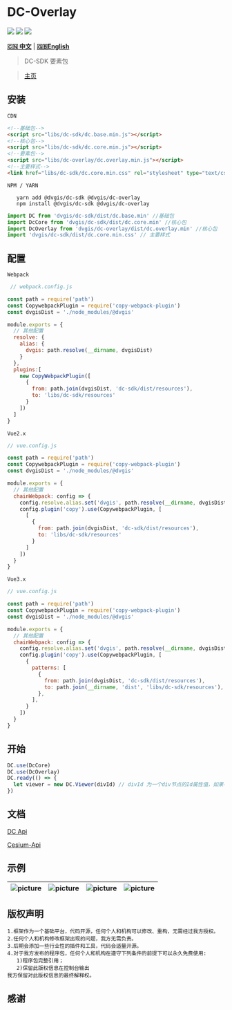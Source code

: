 # DC-Overlay

<p>
<img src="https://img.shields.io/badge/license-Apache%202-blue"/>
<img src="https://img.shields.io/github/package-json/v/dvgis/dc-overlay?color=orange&logo=github" />
<img src="https://img.shields.io/npm/dw/@dvgis/dc-overlay?logo=npm"/>
</p>

[**🇨🇳 中文**](./README_zh.md) | [**🇬🇧English**](./README.md)

> DC-SDK 要素包

> [主页](http://dc.dvgis.cn)

## 安装

`CDN`

```html
<!--基础包-->
<script src="libs/dc-sdk/dc.base.min.js"></script>
<!--核心包-->
<script src="libs/dc-sdk/dc.core.min.js"></script>
<!--要素包-->
<script src="libs/dc-overlay/dc.overlay.min.js"></script>
<!--主要样式-->
<link href="libs/dc-sdk/dc.core.min.css" rel="stylesheet" type="text/css" />
```

`NPM / YARN`

```shell
   yarn add @dvgis/dc-sdk @dvgis/dc-overlay
   npm install @dvgis/dc-sdk @dvgis/dc-overlay
```

```js
import DC from 'dvgis/dc-sdk/dist/dc.base.min' //基础包
import DcCore from 'dvgis/dc-sdk/dist/dc.core.min' //核心包
import DcOverlay from 'dvgis/dc-overlay/dist/dc.overlay.min' //核心包
import 'dvgis/dc-sdk/dist/dc.core.min.css' // 主要样式
```

## 配置

`Webpack`

```js
 // webpack.config.js

const path = require('path')
const CopywebpackPlugin = require('copy-webpack-plugin')
const dvgisDist = './node_modules/@dvgis'

module.exports = {
  // 其他配置
  resolve: {
    alias: {
      dvgis: path.resolve(__dirname, dvgisDist)
    }
  },
  plugins:[
    new CopyWebpackPlugin([
      {  
        from: path.join(dvgisDist, 'dc-sdk/dist/resources'),
        to: 'libs/dc-sdk/resources' 
      }
    ])
  ]
}
```

`Vue2.x`

```js
// vue.config.js

const path = require('path')
const CopywebpackPlugin = require('copy-webpack-plugin')
const dvgisDist = './node_modules/@dvgis'

module.exports = {
  // 其他配置
  chainWebpack: config => {
    config.resolve.alias.set('dvgis', path.resolve(__dirname, dvgisDist))
    config.plugin('copy').use(CopywebpackPlugin, [
      [
        {
          from: path.join(dvgisDist, 'dc-sdk/dist/resources'),
          to: 'libs/dc-sdk/resources'
        }
      ]
    ])
  }
}
```

`Vue3.x`

```js
// vue.config.js

const path = require('path')
const CopywebpackPlugin = require('copy-webpack-plugin')
const dvgisDist = './node_modules/@dvgis'

module.exports = {
  // 其他配置
  chainWebpack: config => {
    config.resolve.alias.set('dvgis', path.resolve(__dirname, dvgisDist))
    config.plugin('copy').use(CopywebpackPlugin, [
      {
        patterns: [
          {
            from: path.join(dvgisDist, 'dc-sdk/dist/resources'),
            to: path.join(__dirname, 'dist', 'libs/dc-sdk/resources'),
          },
        ],
      }
    ])
  }
}
```

## 开始

```js
DC.use(DcCore)
DC.use(DcOverlay)
DC.ready(() => {
  let viewer = new DC.Viewer(divId) // divId 为一个div节点的Id属性值，如果不传入，会无法初始化3D场景
})
```

## 文档

[DC Api](https://resource.dvgis.cn/dc-api/)

[Cesium-Api](https://cesium.com/docs/cesiumjs-ref-doc/)

## 示例

| ![picture](http://dc.dvgis.cn/examples/images/overlay/point_custom.png)  | ![picture](http://dc.dvgis.cn/examples/images/overlay/label_custom.png) | ![picture](http://dc.dvgis.cn/examples/images/overlay/wall.png) | ![picture](http://dc.dvgis.cn/examples/images/overlay/wall_trail.gif) |
| :---------------------------------------------------------------: | :-----------------------------------------------------------------------------: | :---------------------------------------------------------------------: | :-------------------------------------------------------------------: |

## 版权声明

```warning
1.框架作为一个基础平台，代码开源，任何个人和机构可以修改、重构，无需经过我方授权。
2.任何个人和机构修改框架出现的问题，我方无需负责。
3.后期会添加一些行业性的插件和工具，代码会适量开源。
4.对于我方发布的程序包，任何个人和机构在遵守下列条件的前提下可以永久免费使用:
   1)程序包完整引用；
   2)保留此版权信息在控制台输出
我方保留对此版权信息的最终解释权。
```

## 感谢
